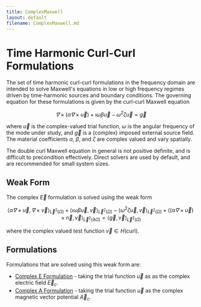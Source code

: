 ```yaml
---
title: ComplexMaxwell
layout: default
filename: ComplexMaxwell.md
---
```

# Time Harmonic Curl-Curl Formulations
The set of time harmonic curl-curl formulations in the frequency domain are intended to solve Maxwell's equations in low or high frequency regimes driven by time-harmonic sources and boundary conditions.
The governing equation for these formulations is given by the curl-curl Maxwell equation

$$
\vec ∇× \left(α \vec ∇× \vec u\right) + \imath ω β \vec u - ω^2 ζ \vec u = \vec g
$$

where $\vec u$ is the complex-valued trial function, $\omega$ is the angular frequency of the mode under study, and $\vec g$ is a (complex) imposed external source field. The material coefficients $α$, $β$, and $ζ$ are complex valued and vary spatially.

The double curl Maxwell equation in general is not positive definite, and is difficult to precondition effectively. Direct solvers are used by default, and are recommended for small system sizes.

## Weak Form
The complex $\vec E$ formulation is solved using the weak form

$$
\langle α \vec ∇ × \vec u, \vec ∇× \vec v \rangle_{\vec L^2(\Omega)} + \langle \imath ω β \vec u, \vec v \rangle_{\vec L^2(\Omega)} - \langle ω^2 ζ \vec u, \vec v \rangle_{\vec L^2(\Omega)} + \left\langle \left( α \vec ∇ × \vec u \right) × \vec n, \vec v\right\rangle_{\vec L^2(\partial \Omega)} = \langle \vec g, \vec v \rangle_{\vec L^2(\Omega)}
$$

where the complex valued test function $\vec v ∈ H(\mathrm{curl})$.

## Formulations
Formulations that are solved using this weak form are:
- [Complex E Formulation](ComplexEFormulation.md) - taking the trial function $\vec u$ as as the complex electric field $\vec E_c$.
- [Complex A Formulation](ComplexAFormulation.md) - taking the trial function $\vec u$ as the complex magnetic vector potential $\vec A_c$.